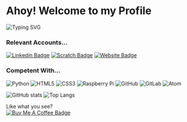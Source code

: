 # Ahoy! Welcome to my Profile

![Typing SVG](https://readme-typing-svg.herokuapp.com?font=Lexend&size=17&color=C9D1D9&vCenter=true&width=600&lines=Just+another+internet+human+who+does+coding+and+things...;I+very+much+recommend+you+check+out+my+website...;I+hope+you+find+my+projects+useful...)

### Relevant Accounts...
[![Linkedin Badge](https://img.shields.io/badge/-DeclanChidlow-blue?style=for-the-badge&logo=Linkedin&logoColor=white&link=https://www.linkedin.com/in/declan-chidlow)](https://www.linkedin.com/in/declan-chidlow)
[![Scratch Badge](https://img.shields.io/badge/-ValenceTheHuman-orange?style=for-the-badge&logo=Scratch&logoColor=white&link=https://scratch.mit.edu/users/ValenceTheHuman)](https://scratch.mit.edu/users/ValenceTheHuman)
[![Website Badge](https://img.shields.io/badge/-declanchidlow.github.io-blue?style=for-the-badge&logo=internet-explorer&logoColor=white&link=https://declanchidlow.github.io)](https://declanchidlow.github.io)

### Competent With...
![Python](https://img.shields.io/badge/-Python-yellow?style=for-the-badge&logo=Python&logoColor=white)
![HTML5](https://img.shields.io/badge/-HTML5-orange?style=for-the-badge&logo=HTML5&logoColor=white)
![CSS3](https://img.shields.io/badge/-CSS3-blue?style=for-the-badge&logo=CSS3&logoColor=white)
![Raspberry Pi](https://img.shields.io/badge/-Raspberry%20Pi-red?style=for-the-badge&logo=Raspberry-Pi&logoColor=white)
![GitHub](https://img.shields.io/badge/-GitHub-lightgrey?style=for-the-badge&logo=GitHub&logoColor=white)
![GitLab](https://img.shields.io/badge/-GitLab-orange?style=for-the-badge&logo=GitLab&logoColor=white)
![Atom](https://img.shields.io/badge/-Atom-yellowgreen?style=for-the-badge&logo=Atom&logoColor=white)

![GitHub stats](https://github-readme-stats.vercel.app/api?username=DeclanChidlow&theme=dark&bg_color=#0D1117&show_icons=true&count_private=true)
![Top Langs](https://github-readme-stats.vercel.app/api/top-langs/?username=DeclanChidlow&layout=compact&theme=dark&bg_color=#0D1117&show_icons=true)

Like what you see? \
[![Buy Me A Coffee Badge](https://img.shields.io/badge/-Buy_Me_A_Coffee-yellow?style=for-the-badge&logo=buy-me-a-coffee&logoColor=white&link=https://www.buymeacoffee.com/ValenceTheHuman)](https://www.buymeacoffee.com/ValenceTheHuman)
